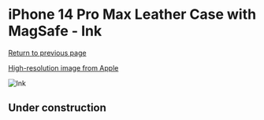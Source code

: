 # iPhone 14 Pro Max Leather Case with MagSafe - Ink

[Return to previous page](/iphone_14)

[High-resolution image from Apple](https://store.storeimages.cdn-apple.com/8756/as-images.apple.com/is/MPPP3?wid=4500&hei=4500&fmt=png)

<div style="width: 512px"><img src="/almost_uncompressed/MPPP3.webp" alt="Ink"></div>

## Under construction
